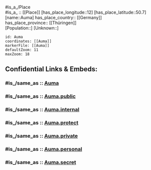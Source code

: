 ﻿---
confidential: public
isDeleted: false
location:
- 50.7
- 12
mapmarker: city
mapzoom:
- 7
- 12
SpocWebEntityId: 28933
tags:
- geo/City
type: City
---

#is_a_/Place  
#is_a_ :: [[Place]] 
[has_place_longitude::12] 
[has_place_latitude::50.7] 
[name::Auma] 
has_place_country:: [[Germany]]  
has_place_province:: [[Thüringen]]  
[Population::] 
[Unknown::] 


```leaflet
id: Auma
coordinates: [[Auma]] 
markerFile: [[Auma]] 
defaultZoom: 11 
maxZoom: 18
```


## Confidential Links & Embeds: 

### #is_/same_as :: [Auma](/_Standards/Earth/Continent/Europe/Europe~Central/Germany/Germany~East/Thüringen/counties~TH/Greiz/cities~Greiz/Zeulenroda-Triebes/City/Auma.md) 

### #is_/same_as :: [Auma.public](/_public/Earth/Continent/Europe/Europe~Central/Germany/Germany~East/Thüringen/counties~TH/Greiz/cities~Greiz/Zeulenroda-Triebes/City/Auma.public.md) 

### #is_/same_as :: [Auma.internal](/_internal/Earth/Continent/Europe/Europe~Central/Germany/Germany~East/Thüringen/counties~TH/Greiz/cities~Greiz/Zeulenroda-Triebes/City/Auma.internal.md) 

### #is_/same_as :: [Auma.protect](/_protect/Earth/Continent/Europe/Europe~Central/Germany/Germany~East/Thüringen/counties~TH/Greiz/cities~Greiz/Zeulenroda-Triebes/City/Auma.protect.md) 

### #is_/same_as :: [Auma.private](/_private/Earth/Continent/Europe/Europe~Central/Germany/Germany~East/Thüringen/counties~TH/Greiz/cities~Greiz/Zeulenroda-Triebes/City/Auma.private.md) 

### #is_/same_as :: [Auma.personal](/_personal/Earth/Continent/Europe/Europe~Central/Germany/Germany~East/Thüringen/counties~TH/Greiz/cities~Greiz/Zeulenroda-Triebes/City/Auma.personal.md) 

### #is_/same_as :: [Auma.secret](/_secret/Earth/Continent/Europe/Europe~Central/Germany/Germany~East/Thüringen/counties~TH/Greiz/cities~Greiz/Zeulenroda-Triebes/City/Auma.secret.md)

